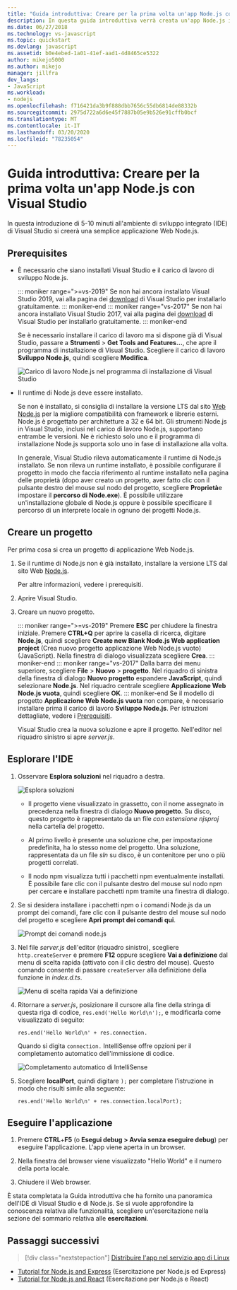 ```yaml
---
title: "Guida introduttiva: Creare per la prima volta un'app Node.js con Visual Studio"
description: In questa guida introduttiva verrà creata un'app Node.js in Visual Studio
ms.date: 06/27/2018
ms.technology: vs-javascript
ms.topic: quickstart
ms.devlang: javascript
ms.assetid: b0e4ebed-1a01-41ef-aad1-4d8465ce5322
author: mikejo5000
ms.author: mikejo
manager: jillfra
dev_langs:
- JavaScript
ms.workload:
- nodejs
ms.openlocfilehash: f716421da3b9f888dbb7656c55db6814de88332b
ms.sourcegitcommit: 2975d722a6d6e45f7887b05e9b526e91cffb0bcf
ms.translationtype: MT
ms.contentlocale: it-IT
ms.lasthandoff: 03/20/2020
ms.locfileid: "78235054"
---
```

# <a name="quickstart-use-visual-studio-to-create-your-first-nodejs-app"></a>Guida introduttiva: Creare per la prima volta un'app Node.js con Visual Studio

In questa introduzione di 5-10 minuti all'ambiente di sviluppo integrato (IDE) di Visual Studio si creerà una semplice applicazione Web Node.js.

## <a name="prerequisites"></a>Prerequisites

* È necessario che siano installati Visual Studio e il carico di lavoro di sviluppo Node.js.

    ::: moniker range=">=vs-2019"
    Se non hai ancora installato Visual Studio 2019, vai alla pagina dei [download](https://visualstudio.microsoft.com/downloads) di Visual Studio per installarlo gratuitamente.
    ::: moniker-end
    ::: moniker range="vs-2017"
    Se non hai ancora installato Visual Studio 2017, vai alla pagina dei [download](https://visualstudio.microsoft.com/vs/older-downloads/?utm_medium=microsoft&utm_source=docs.microsoft.com&utm_campaign=vs+2017+download) di Visual Studio per installarlo gratuitamente.
    ::: moniker-end

    Se è necessario installare il carico di lavoro ma si dispone già di Visual Studio, passare a **Strumenti** > **Get Tools and Features...**, che apre il programma di installazione di Visual Studio. Scegliere il carico di lavoro **Sviluppo Node.js**, quindi scegliere **Modifica**.

    ![Carico di lavoro Node.js nel programma di installazione di Visual Studio](../ide/media/quickstart-nodejs-workload.png)

* Il runtime di Node.js deve essere installato.

    Se non è installato, si consiglia di installare la versione LTS dal sito [Web Node.js](https://nodejs.org/en/download/) per la migliore compatibilità con framework e librerie esterni. Node.js è progettato per architetture a 32 e 64 bit. Gli strumenti Node.js in Visual Studio, inclusi nel carico di lavoro Node.js, supportano entrambe le versioni. Ne è richiesto solo uno e il programma di installazione Node.js supporta solo uno in fase di installazione alla volta.
    
    In generale, Visual Studio rileva automaticamente il runtime di Node.js installato. Se non rileva un runtime installato, è possibile configurare il progetto in modo che faccia riferimento al runtime installato nella pagina delle proprietà (dopo aver creato un progetto, aver fatto clic con il pulsante destro del mouse sul nodo del progetto, scegliere **Proprietà**e impostare il **percorso di Node.exe**). È possibile utilizzare un'installazione globale di Node.js oppure è possibile specificare il percorso di un interprete locale in ognuno dei progetti Node.js. 

## <a name="create-a-project"></a>Creare un progetto

Per prima cosa si crea un progetto di applicazione Web Node.js.

1. Se il runtime di Node.js non è già installato, installare la versione LTS dal sito Web [Node.js](https://nodejs.org/en/download/).

    Per altre informazioni, vedere i prerequisiti.

1. Aprire Visual Studio.

1. Creare un nuovo progetto.

    ::: moniker range=">=vs-2019"
    Premere **ESC** per chiudere la finestra iniziale. Premere **CTRL+Q** per aprire la casella di ricerca, digitare **Node.js**, quindi scegliere **Create new Blank Node.js Web application project** (Crea nuovo progetto applicazione Web Node.js vuoto) (JavaScript). Nella finestra di dialogo visualizzata scegliere **Crea**.
    ::: moniker-end
    ::: moniker range="vs-2017"
    Dalla barra dei menu superiore, scegliere **File** > **Nuovo** > **progetto**. Nel riquadro di sinistra della finestra di dialogo **Nuovo progetto** espandere **JavaScript**, quindi selezionare **Node.js**. Nel riquadro centrale scegliere **Applicazione Web Node.js vuota**, quindi scegliere **OK**.
    ::: moniker-end
    Se il modello di progetto **Applicazione Web Node.js vuota** non compare, è necessario installare prima il carico di lavoro **Sviluppo Node.js**. Per istruzioni dettagliate, vedere i [Prerequisiti](#prerequisites).

    Visual Studio crea la nuova soluzione e apre il progetto. Nell'editor nel riquadro sinistro si apre *server.js*.

## <a name="explore-the-ide"></a>Esplorare l'IDE

1. Osservare **Esplora soluzioni** nel riquadro a destra.

   ![Esplora soluzioni](../ide/media/quickstart-nodejs-solution-explorer.png)

   - Il progetto viene visualizzato in grassetto, con il nome assegnato in precedenza nella finestra di dialogo **Nuovo progetto**. Su disco, questo progetto è rappresentato da un file *con estensione njsproj* nella cartella del progetto.

   - Al primo livello è presente una soluzione che, per impostazione predefinita, ha lo stesso nome del progetto. Una soluzione, rappresentata da un file *sln* su disco, è un contenitore per uno o più progetti correlati.

   - Il nodo npm visualizza tutti i pacchetti npm eventualmente installati. È possibile fare clic con il pulsante destro del mouse sul nodo npm per cercare e installare pacchetti npm tramite una finestra di dialogo.

1. Se si desidera installare i pacchetti npm o i comandi Node.js da un prompt dei comandi, fare clic con il pulsante destro del mouse sul nodo del progetto e scegliere **Apri prompt dei comandi qui**.

   ![Prompt dei comandi node.js](../ide/media/quickstart-nodejs-command-prompt.png)

1. Nel file *server.js* dell'editor (riquadro sinistro), scegliere `http.createServer` e premere **F12** oppure scegliere **Vai a definizione** dal menu di scelta rapida (attivato con il clic destro del mouse). Questo comando consente di passare `createServer` alla definizione della funzione in *index.d.ts*.

   ![Menu di scelta rapida Vai a definizione](../ide/media/quickstart-nodejs-gotodefinition.png)

1. Ritornare a *server.js*, posizionare il cursore alla fine della stringa di questa riga di codice, `res.end('Hello World\n');`, e modificarla come visualizzato di seguito:

    `res.end('Hello World\n' + res.connection.`

    Quando si digita `connection.` IntelliSense offre opzioni per il completamento automatico dell'immissione di codice.

   ![Completamento automatico di IntelliSense](../ide/media/quickstart-nodejs-intellisense.png)

1. Scegliere **localPort**, quindi digitare `);` per completare l'istruzione in modo che risulti simile alla seguente:

    `res.end('Hello World\n' + res.connection.localPort);`

## <a name="run-the-application"></a>Eseguire l'applicazione

1. Premere **CTRL**+**F5** (o **Esegui debug > Avvia senza eseguire debug**) per eseguire l'applicazione. L'app viene aperta in un browser.

1. Nella finestra del browser viene visualizzato "Hello World" e il numero della porta locale.

1. Chiudere il Web browser.

È stata completata la Guida introduttiva che ha fornito una panoramica dell'IDE di Visual Studio e di Node.js. Se si vuole approfondire la conoscenza relativa alle funzionalità, scegliere un'esercitazione nella sezione del sommario relativa alle **esercitazioni**.

## <a name="next-steps"></a>Passaggi successivi

> [!div class="nextstepaction"]
> [Distribuire l'app nel servizio app di Linux](../javascript/publish-nodejs-app-azure.md)

- [Tutorial for Node.js and Express](../javascript/tutorial-nodejs.md) (Esercitazione per Node.js ed Express)
- [Tutorial for Node.js and React](../javascript/tutorial-nodejs-with-react-and-jsx.md) (Esercitazione per Node.js e React)